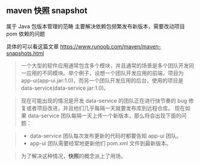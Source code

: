 

## maven 快照 snapshot

属于 Java 包版本管理的范畴
主要解决依赖包频繁发布新版本，需要改动项目 pom 依赖的问题

具体的可以看这篇文章
https://www.runoob.com/maven/maven-snapshots.html

> 一个大型的软件应用通常包含多个模块，并且通常的场景是多个团队开发同一应用的不同模块。举个例子，设想一个团队开发应用的前端，项目为 app-ui(app-ui.jar:1.0)，而另一个团队开发应用的后台，使用的项目是 data-service(data-service.jar:1.0)。

> 现在可能出现的情况是开发 data-service 的团队正在进行快节奏的 bug 修复或者项目改进，并且他们几乎每隔一天就要发布库到远程仓库。 现在如果 data-service 团队每隔一天上传一个新版本，那么将会出现下面的问题：

> -   data-service 团队每次发布更新的代码时都要告知 app-ui 团队。
> -   app-ui 团队需要经常地更新他们 pom.xml 文件到最新版本。

> 为了解决这种情况，**快照**的概念派上了用场。